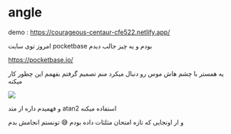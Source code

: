 # angle
demo : https://courageous-centaur-cfe522.netlify.app/

امروز توی سایت pocketbase بودم و یه چیز جالب دیدم

https://pocketbase.io/

یه همستر با چشم هاش موس رو دنبال میکرد منم تصمیم گرفتم بفهمم این چطور کار میکنه

![](https://upload.wikimedia.org/wikipedia/commons/thumb/a/ad/Atan2definition.svg/700px-Atan2definition.svg.png)

و فهمیدم داره از متد atan2 استفاده میکنه 

و ار اونجایی که تازه امتحان  مثلثات داده بودم 😅 تونستم انجامش بدم 

